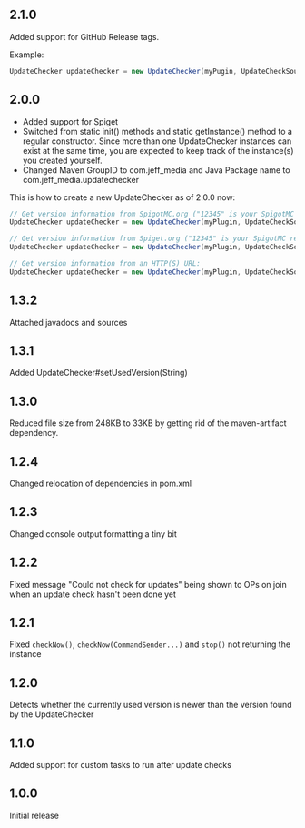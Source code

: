 ## 2.1.0

Added support for GitHub Release tags.

Example:

```java
UpdateChecker updateChecker = new UpdateChecker(myPugin, UpdateCheckSource.GITHUB_RELEASE_TAG, "JEFF-Media-GbR/ChestSort");
```

## 2.0.0
- Added support for Spiget
- Switched from static init() methods and static getInstance() method to a regular constructor. Since more than one UpdateChecker instances can exist at the same time, you are expected to keep track of the instance(s) you created yourself.
- Changed Maven GroupID to com.jeff_media and Java Package name to com.jeff_media.updatechecker

This is how to create a new UpdateChecker as of 2.0.0 now:
```java
// Get version information from SpigotMC.org ("12345" is your SpigotMC resource ID):
UpdateChecker updateChecker = new UpdateChecker(myPlugin, UpdateCheckSource.SPIGOT, "12345");

// Get version information from Spiget.org ("12345" is your SpigotMC resource ID):
UpdateChecker updateChecker = new UpdateChecker(myPlugin, UpdateCheckSource.SPIGET, "12345");

// Get version information from an HTTP(S) URL:
UpdateChecker updateChecker = new UpdateChecker(myPlugin, UpdateCheckSource.SPIGOT, "https://api.jeff-media.com/chestsort/latest-version.txt");
```

## 1.3.2

Attached javadocs and sources

## 1.3.1

Added UpdateChecker#setUsedVersion(String)

## 1.3.0

Reduced file size from 248KB to 33KB by getting rid of the maven-artifact dependency.

## 1.2.4

Changed relocation of dependencies in pom.xml

## 1.2.3

Changed console output formatting a tiny bit

## 1.2.2

Fixed message "Could not check for updates" being shown to OPs on join when an update check hasn't been done yet

## 1.2.1

Fixed `checkNow()`, `checkNow(CommandSender...)` and `stop()` not returning the instance

## 1.2.0

Detects whether the currently used version is newer than the version found by the UpdateChecker

## 1.1.0

Added support for custom tasks to run after update checks

## 1.0.0

Initial release